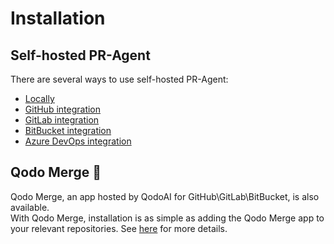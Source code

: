 # Installation

## Self-hosted PR-Agent

There are several ways to use self-hosted PR-Agent:

- [Locally](./locally.md)
- [GitHub integration](./github.md)
- [GitLab integration](./gitlab.md)
- [BitBucket integration](./bitbucket.md)
- [Azure DevOps integration](./azure.md)

## Qodo Merge 💎
Qodo Merge, an app hosted by QodoAI for GitHub\GitLab\BitBucket, is also available.
<br>
With Qodo Merge, installation is as simple as adding the Qodo Merge app to your relevant repositories.
See [here](https://qodo-merge-docs.qodo.ai/installation/qodo_merge/) for more details.
